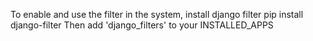 
To enable and use the filter in the system, install django filter
pip install django-filter
Then add 'django_filters' to your INSTALLED_APPS